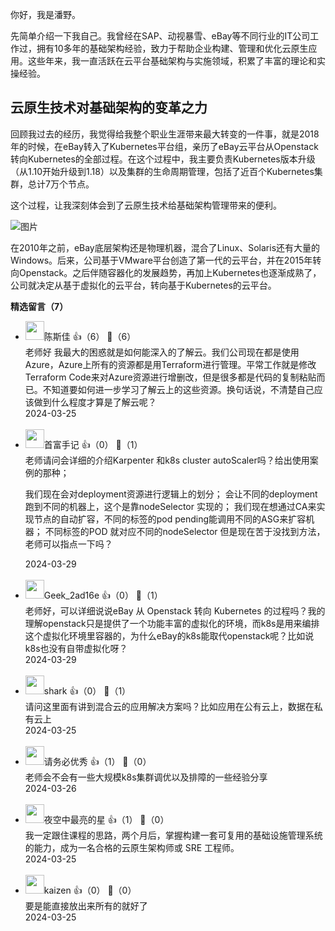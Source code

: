 你好，我是潘野。

先简单介绍一下我自己。我曾经在SAP、动视暴雪、eBay等不同行业的IT公司工作过，拥有10多年的基础架构经验，致力于帮助企业构建、管理和优化云原生应用。这些年来，我一直活跃在云平台基础架构与实施领域，积累了丰富的理论和实操经验。

## 云原生技术对基础架构的变革之力

回顾我过去的经历，我觉得给我整个职业生涯带来最大转变的一件事，就是2018年的时候，在eBay转入了Kubernetes平台组，亲历了eBay云平台从Openstack转向Kubernetes的全部过程。在这个过程中，我主要负责Kubernetes版本升级（从1.10开始升级到1.18）以及集群的生命周期管理，包括了近百个Kubernetes集群，总计7万个节点。

这个过程，让我深刻体会到了云原生技术给基础架构管理带来的便利。

![图片](https://static001.geekbang.org/resource/image/6d/7e/6dd3cd64888981bf1ca8f4e4756c3d7e.png?wh=1820x1146)

在2010年之前，eBay底层架构还是物理机器，混合了Linux、Solaris还有大量的Windows。后来，公司基于VMware平台创造了第一代的云平台，并在2015年转向Openstack。之后伴随容器化的发展趋势，再加上Kubernetes也逐渐成熟了，公司就决定从基于虚拟化的云平台，转向基于Kubernetes的云平台。
<div><strong>精选留言（7）</strong></div><ul>
<li><img src="https://static001.geekbang.org/account/avatar/00/13/37/3b/495e2ce6.jpg" width="30px"><span>陈斯佳</span> 👍（6） 💬（6）<div>老师好 我最大的困惑就是如何能深入的了解云。我们公司现在都是使用 Azure，Azure上所有的资源都是用Terraform进行管理。平常工作就是修改Terraform Code来对Azure资源进行增删改，但是很多都是代码的复制粘贴而已。不知道要如何进一步学习了解云上的这些资源。换句话说，不清楚自己应该做到什么程度才算是了解云呢？</div>2024-03-25</li><br/><li><img src="https://static001.geekbang.org/account/avatar/00/13/a1/bc/ef0f26fa.jpg" width="30px"><span>首富手记</span> 👍（0） 💬（1）<div>老师请问会详细的介绍Karpenter 和k8s cluster autoScaler吗？给出使用案例的那种；

我们现在会对deployment资源进行逻辑上的划分；
会让不同的deployment 跑到不同的机器上，这个是靠nodeSelector 实现的；
我们现在想通过CA来实现节点的自动扩容，不同的标签的pod pending能调用不同的ASG来扩容机器；
不同标签的POD 就对应不同的nodeSelector
但是现在苦于没找到方法，老师可以指点一下吗？</div>2024-03-29</li><br/><li><img src="https://thirdwx.qlogo.cn/mmopen/vi_32/Q0j4TwGTfTIibashTHtGDWAT2xhictVILic2eUKFJC6bCwDZ7wYicYNrtQafMBYNWKHBPHuqxLzorMd4dH9HwxDWgQ/132" width="30px"><span>Geek_2ad16e</span> 👍（0） 💬（1）<div>老师好，可以详细说说eBay 从 Openstack 转向 Kubernetes 的过程吗？我的理解openstack只是提供了一个功能丰富的虚拟化的环境，而k8s是用来编排这个虚拟化环境里容器的，为什么eBay的k8s能取代openstack呢？比如说k8s也没有自带虚拟化呀？</div>2024-03-29</li><br/><li><img src="https://static001.geekbang.org/account/avatar/00/12/c4/31/f92091d1.jpg" width="30px"><span>shark</span> 👍（0） 💬（1）<div>请问这里面有讲到混合云的应用解决方案吗？比如应用在公有云上，数据在私有云上</div>2024-03-25</li><br/><li><img src="https://static001.geekbang.org/account/avatar/00/1e/e9/58/7bb2c561.jpg" width="30px"><span>请务必优秀</span> 👍（1） 💬（0）<div>老师会不会有一些大规模k8s集群调优以及排障的一些经验分享</div>2024-03-26</li><br/><li><img src="https://static001.geekbang.org/account/avatar/00/13/57/6e/b6795c44.jpg" width="30px"><span>夜空中最亮的星</span> 👍（1） 💬（0）<div>我一定跟住课程的思路，两个月后，掌握构建一套可复用的基础设施管理系统的能力，成为一名合格的云原生架构师或 SRE 工程师。</div>2024-03-25</li><br/><li><img src="https://static001.geekbang.org/account/avatar/00/19/92/be/8de4e1fe.jpg" width="30px"><span>kaizen</span> 👍（0） 💬（0）<div>要是能直接放出来所有的就好了</div>2024-03-25</li><br/>
</ul>